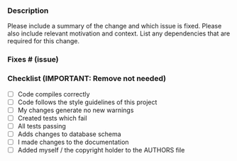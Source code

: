 ### Description

Please include a summary of the change and which issue is fixed. Please also include relevant motivation and context. List any dependencies that are required for this change.

### Fixes # (issue)

### Checklist (IMPORTANT: Remove not needed)

- [ ] Code compiles correctly
- [ ] Code follows the style guidelines of this project
- [ ] My changes generate no new warnings
- [ ] Created tests which fail
- [ ] All tests passing
- [ ] Adds changes to database schema
- [ ] I made changes to the documentation
- [ ] Added myself / the copyright holder to the AUTHORS file
